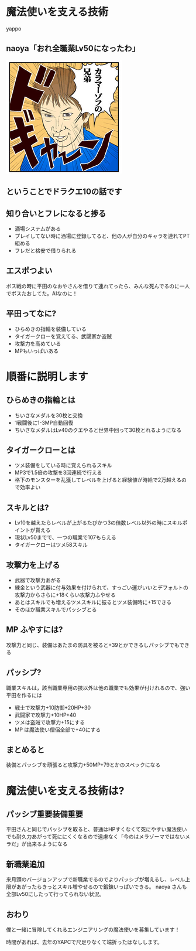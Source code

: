 魔法使いを支える技術
===

yappo


naoya「おれ全職業Lv50になったわ」
---

<img src="imgs/naoya.jpg" />

ということでドラクエ10の話です
---

知り合いとフレになると捗る
---

* 酒場システムがある
* プレイしてない時に酒場に登録してると、他の人が自分のキャラを連れてPT組める
* フレだと格安で借りられる

エスポつよい
---

ボス戦の時に平田のなおやさんを借りて連れてったら、みんな死んでるのに一人でボスたおしてた。AIなのに！

平田ってなに?
---

* ひらめきの指輪を装備している
* タイガークローを覚えてる、武闘家か盗賊
* 攻撃力を高めている
* MPもいっぱいある

順番に説明します
===

ひらめきの指輪とは
---

* ちいさなメダルを30枚と交換
* 1戦闘後に1-3MP自動回復
* ちいさなメダルはLv40のクエやると世界中回って30枚とれるようになる

タイガークローとは
---

* ツメ装備をしている時に覚えられるスキル
* MP3で1.5倍の攻撃を3回連続で行える
* 格下のモンスターを乱獲してレベルを上げると経験値が時給で2万越えるので効率よい

スキルとは?
---

* Lv10を越えたらレベルが上がるたびかつ3の倍数レベル以外の時にスキルポイントが貰える
* 現状Lv50までで、一つの職業で107もらえる
* タイガークローはツメ58スキル

攻撃力を上げる
---

* 武器で攻撃力あがる
* 練金という武器に付与効果を付けられて、すっごい運がいいとデフォルトの攻撃力からさらに+18くらい攻撃力ふやせる
* あとはスキルでも増えるツメスキルに振るとツメ装備時に+15できる
* そのほか職業スキルでパッシブとる

MP ふやすには?
---

攻撃力と同じ、装備はあたまの防具を被ると+39とかできるしパッシブでもできる

パッシブ?
---

職業スキルは，該当職業専用の技以外は他の職業でも効果が付けれるので、強い平田を作るには

* 戦士で攻撃力+10防御+20HP+30
* 武闘家で攻撃力+10HP+40
* ツメは盗賊で攻撃力+15にする
* MP は魔法使い僧侶全部で+40にする

まとめると
---

装備とパッシブを頑張ると攻撃力+50MP+79とかのスペックになる

魔法使いを支える技術は?
===

パッシブ重要装備重要
---

平田さんと同じでパッシブを取ると、普通はHPすくなくて死にやすい魔法使いでも耐久力あがって死ににくくなるので遠慮なく「今のはメラゾーマではないメラだ」が出来るようになる

新職業追加
---

来月頭のバージョンアップで新職業でるのでよりパッシブが増えるし、レベル上限があがったらきっとスキル増やせるので鍛錬いっぱいできる。
naoya さんも全部Lv50にしたって行ってられない状況。

おわり
---

僕と一緒に冒険してくれるエンジニアリングの魔法使いを募集しています！

時間があれば、去年のYAPCで尺足りなくて端折ったはなしします。